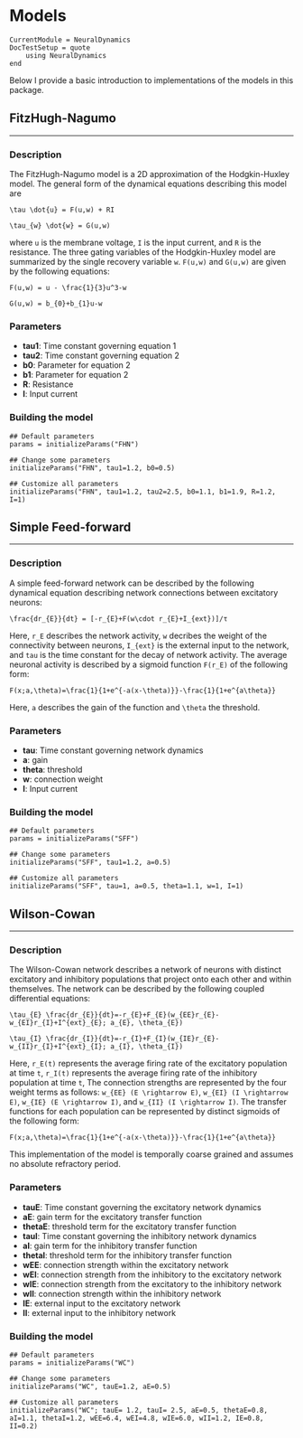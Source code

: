 # Models

```@meta
CurrentModule = NeuralDynamics
DocTestSetup = quote
    using NeuralDynamics
end
```

Below I provide a basic introduction to implementations of the models in this package. 

## FitzHugh-Nagumo
---
### Description
The FitzHugh-Nagumo model is a 2D approximation of the Hodgkin-Huxley model. The general form of the dynamical equations describing this model are

`` \tau \dot{u} = F(u,w) + RI ``

`` \tau_{w} \dot{w} = G(u,w) ``

where ``u`` is the membrane voltage, ``I`` is the input current, and ``R`` is the resistance. The three gating variables of the Hodgkin-Huxley model are summarized by the single recovery variable ``w``. ``F(u,w)`` and ``G(u,w)`` are given by the following equations:

`` F(u,w) = u - \frac{1}{3}u^3-w ``

`` G(u,w) = b_{0}+b_{1}u-w ``

### Parameters
- **tau1**: Time constant governing equation 1
- **tau2**: Time constant governing equation 2
- **b0**: Parameter for equation 2
- **b1**: Parameter for equation 2
- **R**: Resistance
- **I**: Input current

### Building the model
    ## Default parameters
    params = initializeParams("FHN")

    ## Change some parameters
    initializeParams("FHN", tau1=1.2, b0=0.5)

    ## Customize all parameters
    initializeParams("FHN", tau1=1.2, tau2=2.5, b0=1.1, b1=1.9, R=1.2, I=1)

## Simple Feed-forward
---

### Description
A simple feed-forward network can be described by the following dynamical equation describing network connections between excitatory neurons:

``\frac{dr_{E}}{dt} = [-r_{E}+F(w\cdot r_{E}+I_{ext})]/τ``

Here, ``r_E`` describes the network activity, ``w`` decribes the weight of the connectivity between neurons, ``I_{ext}`` is the external input to the network, and ``tau`` is the time constant for the decay of network activity. The average neuronal activity is described by a sigmoid function ``F(r_E)`` of the following form:

``F(x;a,\theta)=\frac{1}{1+e^{-a(x-\theta)}}-\frac{1}{1+e^{a\theta}}``

Here, ``a`` describes the gain of the function and ``\theta`` the threshold.

### Parameters
- **tau**: Time constant governing network dynamics
- **a**: gain
- **theta**: threshold
- **w**: connection weight
- **I**: Input current

### Building the model
    ## Default parameters
    params = initializeParams("SFF")

    ## Change some parameters
    initializeParams("SFF", tau1=1.2, a=0.5)

    ## Customize all parameters
    initializeParams("SFF", tau=1, a=0.5, theta=1.1, w=1, I=1)

## Wilson-Cowan
---

### Description
The Wilson-Cowan network describes a network of neurons with distinct excitatory and inhibitory populations that project onto each other and within themselves. The network can be described by the following coupled differential equations:

`` \tau_{E} \frac{dr_{E}}{dt}=-r_{E}+F_{E}(w_{EE}r_{E}-w_{EI}r_{I}+I^{ext}_{E}; a_{E}, \theta_{E}) ``

``\tau_{I} \frac{dr_{I}}{dt}=-r_{I}+F_{I}(w_{IE}r_{E}-w_{II}r_{I}+I^{ext}_{I}; a_{I}, \theta_{I})``

Here, ``r_E(t)`` represents the average firing rate of the excitatory population at time ``t``, ``r_I(t)`` represents the average firing rate of the inhibitory population at time ``t``, The connection strengths are represented by the four weight terms as follows: ``w_{EE} (E \rightarrow E)``, ``w_{EI} (I \rightarrow E)``, ``w_{IE} (E \rightarrow I)``, and ``w_{II} (I \rightarrow I)``. The transfer functions for each population can be represented by distinct sigmoids of the following form: 

``F(x;a,\theta)=\frac{1}{1+e^{-a(x-\theta)}}-\frac{1}{1+e^{a\theta}}``

This implementation of the model is temporally coarse grained and assumes no absolute refractory period.

### Parameters
- **tauE**: Time constant governing the excitatory network dynamics
- **aE**: gain term for the excitatory transfer function
- **thetaE**: threshold term for the excitatory transfer function
- **tauI**: Time constant governing the inhibitory network dynamics
- **aI**: gain term for the inhibitory transfer function
- **thetaI**: threshold term for the inhibitory transfer function
- **wEE**: connection strength within the excitatory network
- **wEI**: connection strength from the inhibitory to the excitatory network
- **wIE**: connection strength from the excitatory to the inhibitory network
- **wII**: connection strength within the inhibitory network
- **IE**: external input to the excitatory network
- **II**: external input to the inhibitory network

### Building the model
    ## Default parameters
    params = initializeParams("WC")

    ## Change some parameters
    initializeParams("WC", tauE=1.2, aE=0.5)

    ## Customize all parameters
    initializeParams("WC"; tauE= 1.2, tauI= 2.5, aE=0.5, thetaE=0.8, aI=1.1, thetaI=1.2, wEE=6.4, wEI=4.8, wIE=6.0, wII=1.2, IE=0.8, II=0.2)